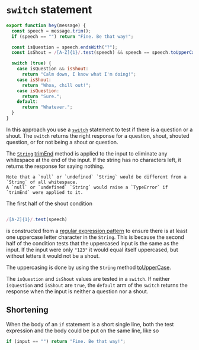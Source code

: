 # `switch` statement

```javascript
export function hey(message) {
  const speech = message.trim();
  if (speech == "") return "Fine. Be that way!";

  const isQuestion = speech.endsWith("?");
  const isShout = /[A-Z]{1}/.test(speech) && speech == speech.toUpperCase();

  switch (true) {
    case isQuestion && isShout:
      return "Calm down, I know what I'm doing!";
    case isShout:
      return "Whoa, chill out!";
    case isQuestion:
      return "Sure.";
    default:
      return "Whatever.";
  }
}
```

In this approach you use a [`switch`][switch] statement to test if there is a question or a shout.
The `switch` returns the right response for a question, shout, shouted question, or for not being a shout or question.

The [`String`][string] [trimEnd][trimend] method is applied to the input to eliminate any whitespace at the end of the input.
If the string has no characters left, it returns the response for saying nothing.

```exercism/caution
Note that a `null` or `undefined` `String` would be different from a `String` of all whitespace.
A `null` or `undefined` `String` would raise a `TypeError` if `trimEnd` were applied to it.
```

The first half of the shout condition 

```javascript

/[A-Z]{1}/.test(speech)
```

is constructed from a [regular expression pattern][regex] to ensure there is at least one uppercase letter character in the `String`.
This is because the second half of the condition tests that the uppercased input is the same as the input.
If the input were only `"123"` it would equal itself uppercased, but without letters it would not be a shout.

The uppercasing is done by using the `String` method [toUpperCase][touppercase].

The `isQuestion` and `isShout` values are tested in a `switch`.
If neither `isQuestion` and `isShout` are `true`, the `default` arm of the `switch` returns the response when the input is neither a question nor a shout.

## Shortening

When the body of an `if` statement is a short single line, both the test expression and the body could be put on the same line, like so

```javascript
if (input == "") return "Fine. Be that way!";
```

[switch]: https://developer.mozilla.org/en-US/docs/Web/JavaScript/Reference/Statements/switch
[string]: https://developer.mozilla.org/en-US/docs/Web/JavaScript/Reference/Global_Objects/String
[trimend]: https://developer.mozilla.org/en-US/docs/Web/JavaScript/Reference/Global_Objects/String/trimEnd
[regex]: https://developer.mozilla.org/en-US/docs/Web/JavaScript/Guide/Regular_Expressions
[touppercase]: https://developer.mozilla.org/en-US/docs/Web/JavaScript/Reference/Global_Objects/String/toUpperCase
[ternary]: https://developer.mozilla.org/en-US/docs/Web/JavaScript/Reference/Operators/Conditional_Operator
